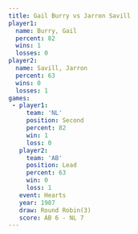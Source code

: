 ```yaml
---
title: Gail Burry vs Jarron Savill
player1:              
  name: Burry, Gail   
  percent: 82         
  wins: 1             
  losses: 0           
player2:              
  name: Savill, Jarron
  percent: 63         
  wins: 0             
  losses: 1           
games:
 - player1:          
     team: 'NL'      
     position: Second
     percent: 82     
     win: 1          
     loss: 0         
   player2:        
     team: 'AB'    
     position: Lead
     percent: 63   
     win: 0        
     loss: 1       
   event: Hearts       
   year: 1987          
   draw: Round Robin(3)
   score: AB 6 - NL 7  
---
```


